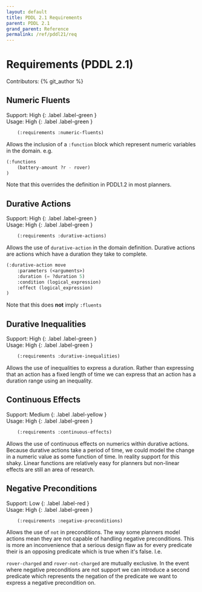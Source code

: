 ```yaml
---
layout: default
title: PDDL 2.1 Requirements
parent: PDDL 2.1
grand_parent: Reference
permalink: /ref/pddl21/req
---
```

# Requirements (PDDL 2.1)

Contributors: {% git_author %}

## Numeric Fluents

Support: High
{: .label .label-green }  
Usage: High
{: .label .label-green }

```cl
    (:requirements :numeric-fluents)
```

Allows the inclusion of a `:function` block which represent numeric variables in the domain. e.g.

```cl
(:functions
    (battery-amount ?r - rover)
)
```

Note that this overrides the definition in PDDL1.2 in most planners.

## Durative Actions

Support: High
{: .label .label-green }  
Usage: High
{: .label .label-green }

```cl
    (:requirements :durative-actions)
```

Allows the use of `durative-action` in the domain definition. Durative actions are actions which have a duration they take to complete.

```cl
(:durative-action move
    :parameters (<arguments>)
    :duration (= ?duration 5)
    :condition (logical_expression)
    :effect (logical_expression)
)
```

Note that this does **not** imply `:fluents`

## Durative Inequalities

Support: High
{: .label .label-green }  
Usage: High
{: .label .label-green }

```cl
    (:requirements :durative-inequalities)
```

Allows the use of inequalities to express a duration. Rather than expressing that an action has a fixed length of time we can express that an action has a duration range using an inequality.

## Continuous Effects

Support: Medium
{: .label .label-yellow }  
Usage: High
{: .label .label-green }

```cl
    (:requirements :continuous-effects)
```

Allows the use of continuous effects on numerics within durative actions. Because durative actions take a period of time, we could model the change in a numeric value as some function of time. In reality support for this shaky. Linear functions are relatively easy for planners but non-linear effects are still an area of research.

## Negative Preconditions

Support: Low
{: .label .label-red }  
Usage: High
{: .label .label-green }

```cl
    (:requirements :negative-preconditions)
```

Allows the use of `not` in preconditions. The way some planners model actions mean they are not capable of handling negative preconditions. This is more an inconvenience that a serious design flaw as for every predicate their is an opposing predicate which is true when it's false. I.e.

`rover-charged` and `rover-not-charged` are mutually exclusive. In the event where negative preconditions are not support we can introduce a second predicate which represents the negation of the predicate we want to express a negative precondition on.
